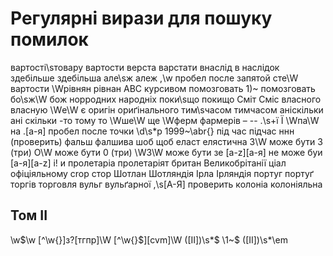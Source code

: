 # Регулярні вирази для пошуку помилок

вартості\sтовару    вартости
верста  варстати
внаслід в наслідок
здебільше   здебільша
але\sж  алеж
,\w пробел после запятой
сте\W   вартости
\Wрівнян    рівнан
АВС курсивом помозговать
1)~         помозговать
бо\sж\W     бож
норродних   народніх
поки\sщо    покищо
Сміт        Сміс
власного    власную
\Wе\W       є
оригін      ориґінального
тим\sчасом  тимчасом
аніскільки  ані скільки
-то         тому то
\Wше\W      ще
\Wферм      фармерів
–           --
\.\s+ї      Ї
\Wпа\W      на
\.[а-я]     пробел после точки
\d\s*p      1999~\abr{}
під час     підчас
ннн         (проверить)
фальш       фалшива
шоб         щоб
еласт       елястична
З\W         може бути 3 (три)
О\W         може бути 0 (три)
\W3\W       може бути зе
[a-z][а-я]  не може буи
[а-я][a-z]
і!          и
пролетаріа  пролетаріят
британ      Великобрітанії
ціал        офіціяльному
crop        стор
Шотлан      Шотляндія
Ірла        Ірляндія
португ      портуґ
торгів		торговля
вульг 		вульґарної
,\s[А-Я]	проверить
колоніа		колоніяльна

## Том ІІ

\w\$\w
[^\w{}]з?[тгпр]\W
[^\w{}$][cvm]\W
([IІ])\s*\$  \1~\$
([IІ])\s*\\em